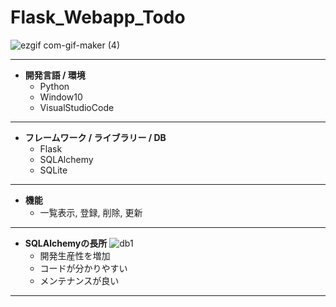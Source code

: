 # Flask_Webapp_Todo

![ezgif com-gif-maker (4)](https://user-images.githubusercontent.com/80504740/136684654-81f96393-807a-4a7c-9bb8-fcbc8d50cb94.gif)
***
* **開発言語 / 環境**
  * Python
  * Window10
  * VisualStudioCode
***
* **フレームワーク / ライブラリー / DB**
  * Flask
  * SQLAlchemy
  * SQLite
***
* **機能**
  * 一覧表示, 登録, 削除, 更新
***
* **SQLAlchemyの長所**
![db1](https://user-images.githubusercontent.com/80504740/136739058-4988c8de-89cd-4469-8444-1aae2dced88e.png)
  * 開発生産性を増加
  * コードが分かりやすい
  * メンテナンスが良い
***


